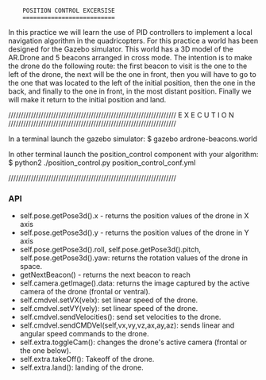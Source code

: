 		POSITION CONTROL EXCERSISE
		==========================

In this practice we will learn the use of PID controllers to implement a local navigation algorithm in the quadricopters.
For this practice a world has been designed for the Gazebo simulator. This world has a 3D model of the AR.Drone and 5 beacons arranged in cross mode. The intention is to make the drone do the following route: the first beacon to visit is the one to the left of the drone, the next will be the one in front, then you will have to go to the one that was located to the left of the initial position, then the one in the back, and finally to the one in front, in the most distant position. Finally we will make it return to the initial position and land.

///////////////////////////////////////////////////////////////////
 			E X E C U T I O N 
///////////////////////////////////////////////////////////////////

In a terminal launch the gazebo simulator:
$ gazebo ardrone-beacons.world

In other terminal launch the position_control component with your algorithm:
$ python2 ./position_control.py position_control_conf.yml


///////////////////////////////////////////////////////////////////

### API

* self.pose.getPose3d().x - returns the position values ​​of the drone in X axis
* self.pose.getPose3d().y - returns the position values ​​of the drone in Y axis
* self.pose.getPose3d().roll, self.pose.getPose3d().pitch, self.pose.getPose3d().yaw: returns the rotation values ​​of the drone in space.
* getNextBeacon() - returns the next beacon to reach
* self.camera.getImage().data: returns the image captured by the active camera of the drone (frontal or ventral).
* self.cmdvel.setVX(velx): set linear speed of the drone.
* self.cmdvel.setVY(vely): set linear speed of the drone.
* self.cmdvel.sendVelocities(): send set velocities to the drone.
* self.cmdvel.sendCMDVel(self,vx,vy,vz,ax,ay,az): sends linear and angular speed commands to the drone.
* self.extra.toggleCam(): changes the drone's active camera (frontal or the one below).
* self.extra.takeOff(): Takeoff of the drone.
* self.extra.land(): landing of the drone.

